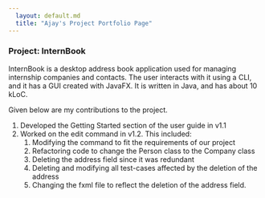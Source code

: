 ```yaml
---
  layout: default.md
  title: "Ajay's Project Portfolio Page"
---
```


### Project: InternBook

InternBook is a desktop address book application used for managing internship companies and contacts. The user interacts with it using a CLI, and it has a GUI created with JavaFX. It is written in Java, and has about 10 kLoC.

Given below are my contributions to the project.
1) Developed the Getting Started section of the user guide in v1.1
1) Worked on the edit command in v1.2. This included: 
   1) Modifying the command to fit the requirements of our project
   2) Refactoring code to change the Person class to the Company class
   3) Deleting the address field since it was redundant
   4) Deleting and modifying all test-cases affected by the deletion of the address
   5) Changing the fxml file to reflect the deletion of the address field.


